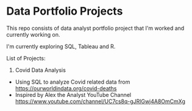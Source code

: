 # Data Portfolio Projects
This repo consists of data analyst portfolio project that I'm worked and currently working on.

I'm currently exploring SQL, Tableau and R. 

List of Projects:
1. Covid Data Analysis
- Using SQL to analyze Covid related data from https://ourworldindata.org/covid-deaths
- Inspired by Alex the Analyst YouTube Channel https://www.youtube.com/channel/UC7cs8q-gJRlGwj4A8OmCmXg
